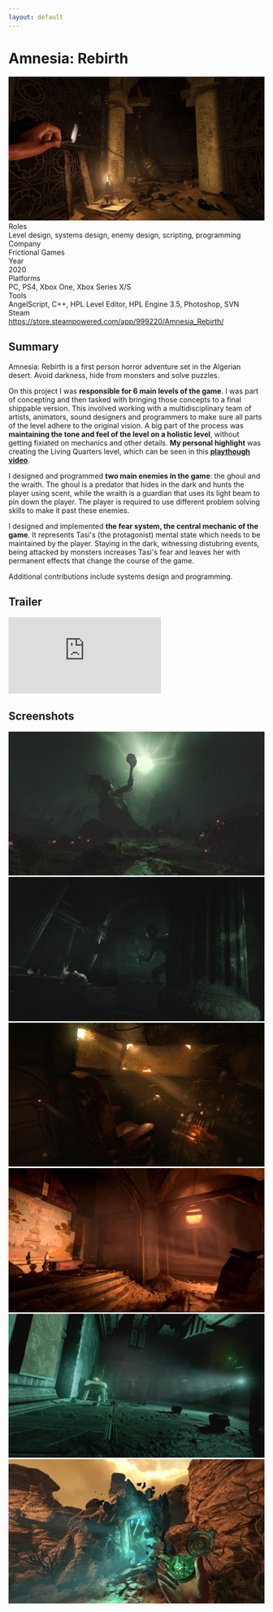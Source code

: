 ```yaml
---
layout: default
---
```

<div id="main">
    <div class="inner">
        <h1>Amnesia: Rebirth</h1>
        <div class="row gtr-50">
            <div class="col-7"><span class="image fit"><img src="/images/amnesia_rebirth/screen_01.jpg" alt=""></span>
            </div>
            <div class="col-5 info-box">
                <div class="title">Roles</div>
                <div class="info">Level design, systems design, enemy design, scripting, programming</div>
                <div class="title">Company</div>
                <div class="info">Frictional Games</div>
                <div class="title">Year</div>
                <div class="info">2020</div>
                <div class="title">Platforms</div>
                <div class="info">PC, PS4, Xbox One, Xbox Series X/S</div>
                <div class="title">Tools</div>
                <div class="info">AngelScript, C++, HPL Level Editor, HPL Engine 3.5, Photoshop, SVN</div>
                <div class="title">Steam</div>
                <div class="info"><a
                        href="https://store.steampowered.com/app/999220/Amnesia_Rebirth/">https://store.steampowered.com/app/999220/Amnesia_Rebirth/</a>
                </div>
            </div>
        </div>
        <h2>Summary</h2>
        <p>Amnesia: Rebirth is a first person horror adventure set in the Algerian desert. Avoid darkness, hide from
            monsters and solve puzzles.</p>
        <p>On this project I was <b>responsible for 6 main levels of the game</b>. I was part of concepting and then
            tasked with bringing those concepts to a final shippable version. This involved working with a
            multidisciplinary team of artists, animators, sound designers and programmers to make sure all parts of the
            level adhere to the original vision. A big part of the process was <b>maintaining the tone and feel of the
                level on a holistic level</b>, without getting fixiated on mechanics and other details. <b>My personal
                highlight</b> was creating the Living Quarters level, which can be seen in this <b><a
                    href="https://youtu.be/q0P9Hk16M4w">playthough video</a></b>.</p>
        <p>I designed and programmed <b>two main enemies in the game</b>: the ghoul and the wraith. The ghoul is a
            predator that hides in the dark and hunts the player using scent, while the wraith is a guardian that uses
            its light beam to pin down the player. The player is required to use different problem solving skills to
            make it past these enemies.</p>
        <p>I designed and implemented <b>the fear system, the central mechanic of the game</b>. It represents Tasi's
            (the
            protagonist) mental state which needs to be maintained by the player. Staying in the dark, witnessing
            distubring events, being attacked by monsters increases Tasi's fear and leaves her with permanent effects
            that change the course of the game.</p>
        <p>Additional contributions include systems design and programming.</p>
        <h2>Trailer</h2>
        <div class="box alt">
            <div class="row aln-center gtr-uniform">
                <iframe class="yt_container" src="https://www.youtube.com/embed/uqrahIxQe7Q"
                    title="Amnesia: Rebirth - Launch Trailer" frameborder="0"
                    allow="accelerometer; autoplay; clipboard-write; encrypted-media; gyroscope; picture-in-picture; web-share"
                    referrerpolicy="strict-origin-when-cross-origin" allowfullscreen></iframe>
            </div>
        </div>
        <h2>Screenshots</h2>
        <div class="box alt">
            <div class="row gtr-50">
                <div class="col-6 col-12-medium"><span class="image fit"><img
                            src="/images/amnesia_rebirth/screen_02.jpg" alt=""></span></div>
                <div class="col-6 col-12-medium"><span class="image fit"><img
                            src="/images/amnesia_rebirth/screen_07.jpg" alt=""></span></div>
                <div class="col-6 col-12-medium"><span class="image fit"><img
                            src="/images/amnesia_rebirth/screen_04.jpg" alt=""></span></div>
                <div class="col-6 col-12-medium"><span class="image fit"><img
                            src="/images/amnesia_rebirth/screen_05.jpg" alt=""></span></div>
                <div class="col-6 col-12-medium"><span class="image fit"><img
                            src="/images/amnesia_rebirth/screen_06.jpg" alt=""></span></div>
                <div class="col-6 col-12-medium"><span class="image fit"><img
                            src="/images/amnesia_rebirth/screen_03.jpg" alt=""></span></div>
            </div>
        </div>
    </div>
</div>